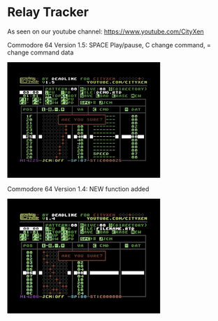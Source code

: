 # Relay Tracker

As seen on our youtube channel: https://www.youtube.com/CityXen

Commodore 64 Version 1.5: SPACE Play/pause, C change command, = change command data

![C64Version](https://github.com/cityxen/RelayTracker/blob/master/commodore64/screenshots/relay_tracker-image-actual-v1.5-1-tn.png)

Commodore 64 Version 1.4: NEW function added

![C64Version](https://github.com/cityxen/RelayTracker/blob/master/commodore64/screenshots/relay_tracker-image-actual-v1.4-1-tn.png)
